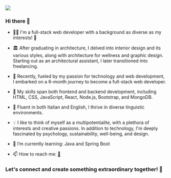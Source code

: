 <img src="https://github.com/alice-ibba5/alice-ibba5/banner.png">

### Hi there 👋

- 👩‍💻 I'm a full-stack web developer with a background as diverse as my interests! 🎨

- 🏛️ After graduating in architecture, I delved into interior design and its various styles, along with architecture for wellness and graphic design. Starting out as an architectural assistant, I later transitioned into freelancing.

- 🚀 Recently, fueled by my passion for technology and web development, I embarked on a 6-month journey to become a full-stack web developer.

- 📖 My skills span both frontend and backend development, including HTML, CSS, JavaScript, React, Node.js, Bootstrap, and MongoDB.

- 🏴 Fluent in both Italian and English, I thrive in diverse linguistic environments.

- 💡 I like to think of myself as a multipotentialite, with a plethora of interests and creative passions. In addition to technology, I'm deeply fascinated by psychology, sustainability, well-being, and design.

- 🌱 I’m currently learning: Java and Spring Boot

- 📫 How to reach me: <a href="https://aliceibba-developer.netlify.app/"> 🔮 </a>

<h3>Let's connect and create something extraordinary together! 🌟</h3>

<!--
**alice-ibba5/alice-ibba5** is a ✨ _special_ ✨ repository because its `README.md` (this file) appears on your GitHub profile.

Here are some ideas to get you started:

- 🔭 I’m currently working on ...
- 🌱 I’m currently learning ...
- 👯 I’m looking to collaborate on ...
- 🤔 I’m looking for help with ...
- 💬 Ask me about ...
- 📫 How to reach me: ...
- 😄 Pronouns: ...
- ⚡ Fun fact: ...
-->
